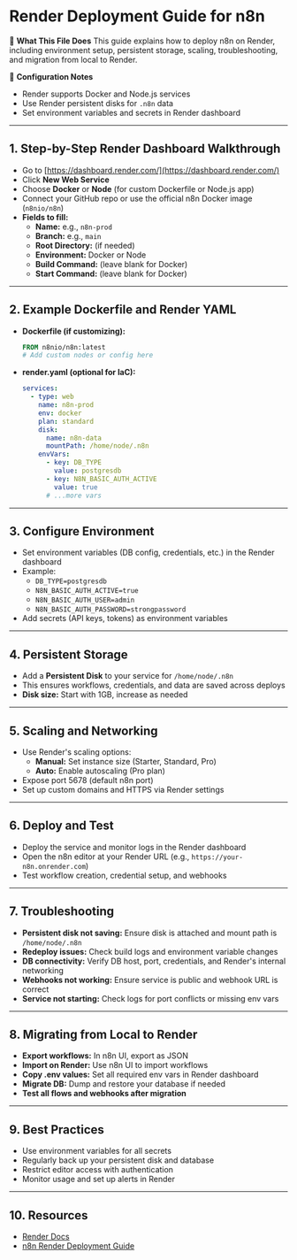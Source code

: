 # Render Deployment Guide for n8n

📖 **What This File Does**
This guide explains how to deploy n8n on Render, including environment setup, persistent storage, scaling, troubleshooting, and migration from local to Render.

🔧 **Configuration Notes**
- Render supports Docker and Node.js services
- Use Render persistent disks for `.n8n` data
- Set environment variables and secrets in Render dashboard

---

## 1. Step-by-Step Render Dashboard Walkthrough
- Go to [https://dashboard.render.com/](https://dashboard.render.com/)
- Click **New Web Service**
- Choose **Docker** or **Node** (for custom Dockerfile or Node.js app)
- Connect your GitHub repo or use the official n8n Docker image (`n8nio/n8n`)
- **Fields to fill:**
  - **Name:** e.g., `n8n-prod`
  - **Branch:** e.g., `main`
  - **Root Directory:** (if needed)
  - **Environment:** Docker or Node
  - **Build Command:** (leave blank for Docker)
  - **Start Command:** (leave blank for Docker)

---

## 2. Example Dockerfile and Render YAML
- **Dockerfile (if customizing):**
  ```Dockerfile
  FROM n8nio/n8n:latest
  # Add custom nodes or config here
  ```
- **render.yaml (optional for IaC):**
  ```yaml
  services:
    - type: web
      name: n8n-prod
      env: docker
      plan: standard
      disk:
        name: n8n-data
        mountPath: /home/node/.n8n
      envVars:
        - key: DB_TYPE
          value: postgresdb
        - key: N8N_BASIC_AUTH_ACTIVE
          value: true
        # ...more vars
  ```

---

## 3. Configure Environment
- Set environment variables (DB config, credentials, etc.) in the Render dashboard
- Example:
  - `DB_TYPE=postgresdb`
  - `N8N_BASIC_AUTH_ACTIVE=true`
  - `N8N_BASIC_AUTH_USER=admin`
  - `N8N_BASIC_AUTH_PASSWORD=strongpassword`
- Add secrets (API keys, tokens) as environment variables

---

## 4. Persistent Storage
- Add a **Persistent Disk** to your service for `/home/node/.n8n`
- This ensures workflows, credentials, and data are saved across deploys
- **Disk size:** Start with 1GB, increase as needed

---

## 5. Scaling and Networking
- Use Render's scaling options:
  - **Manual:** Set instance size (Starter, Standard, Pro)
  - **Auto:** Enable autoscaling (Pro plan)
- Expose port 5678 (default n8n port)
- Set up custom domains and HTTPS via Render settings

---

## 6. Deploy and Test
- Deploy the service and monitor logs in the Render dashboard
- Open the n8n editor at your Render URL (e.g., `https://your-n8n.onrender.com`)
- Test workflow creation, credential setup, and webhooks

---

## 7. Troubleshooting
- **Persistent disk not saving:** Ensure disk is attached and mount path is `/home/node/.n8n`
- **Redeploy issues:** Check build logs and environment variable changes
- **DB connectivity:** Verify DB host, port, credentials, and Render's internal networking
- **Webhooks not working:** Ensure service is public and webhook URL is correct
- **Service not starting:** Check logs for port conflicts or missing env vars

---

## 8. Migrating from Local to Render
- **Export workflows:** In n8n UI, export as JSON
- **Import on Render:** Use n8n UI to import workflows
- **Copy .env values:** Set all required env vars in Render dashboard
- **Migrate DB:** Dump and restore your database if needed
- **Test all flows and webhooks after migration**

---

## 9. Best Practices
- Use environment variables for all secrets
- Regularly back up your persistent disk and database
- Restrict editor access with authentication
- Monitor usage and set up alerts in Render

---

## 10. Resources
- [Render Docs](https://render.com/docs)
- [n8n Render Deployment Guide](https://docs.n8n.io/hosting/render/) 
